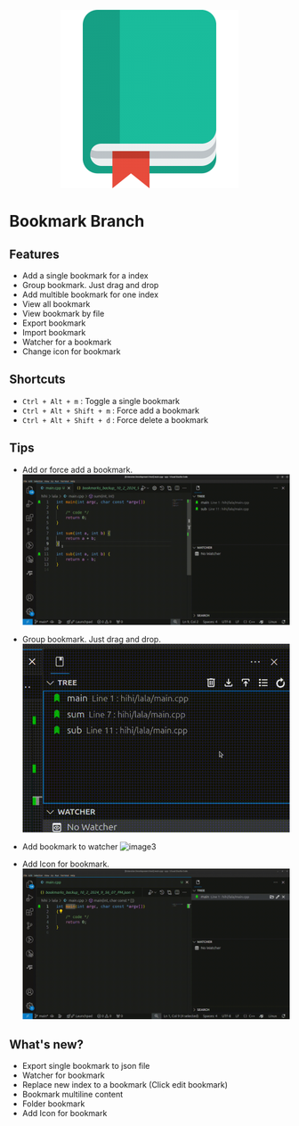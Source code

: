 <p align="center">
  <img src="https://raw.githubusercontent.com/buivanhuy663/bookmarksh/main/resources/git/bookmark-logo.png" />
</p>

# Bookmark Branch


## Features

* Add a single bookmark for a index
* Group bookmark. Just drag and drop
* Add multible bookmark for one index
* View all bookmark
* View bookmark by file
* Export bookmark
* Import bookmark
* Watcher for a bookmark
* Change icon for bookmark

## Shortcuts

* ``Ctrl + Alt + m`` : Toggle a single bookmark
* ``Ctrl + Alt + Shift + m`` : Force add a bookmark
* ``Ctrl + Alt + Shift + d`` : Force delete a bookmark

## Tips
- Add or force add a bookmark. 
  ![image1](https://raw.githubusercontent.com/buivanhuy663/bookmarksh/main/resources/git/add_bookmark.gif)

- Group bookmark. Just drag and drop.
  ![image2](https://raw.githubusercontent.com/buivanhuy663/bookmarksh/main/resources/git/move_group.gif)

- Add bookmark to watcher
  ![image3](https://raw.githubusercontent.com/buivanhuy663/bookmarksh/main/resources/git/watcher.gif)

- Add Icon for bookmark.
  ![image7](https://raw.githubusercontent.com/buivanhuy663/bookmarksh/main/resources/git/change_icon.gif)



## What's new?

- Export single bookmark to json file
- Watcher for bookmark
- Replace new index to a bookmark (Click edit bookmark)
- Bookmark multiline content
- Folder bookmark
- Add Icon for bookmark

